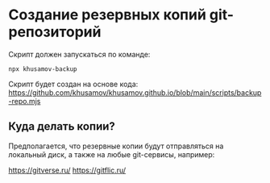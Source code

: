 Создание резервных копий git-репозиторий
========================================

Скрипт должен запускаться по команде:

```
npx khusamov-backup
```

Скрипт будет создан на основе кода:  
https://github.com/khusamov/khusamov.github.io/blob/main/scripts/backup-repo.mjs

Куда делать копии?
------------------

Предполагается, что резервные копии будут отправляться на локальный диск, 
а также на любые git-сервисы, например:

https://gitverse.ru/
https://gitflic.ru/